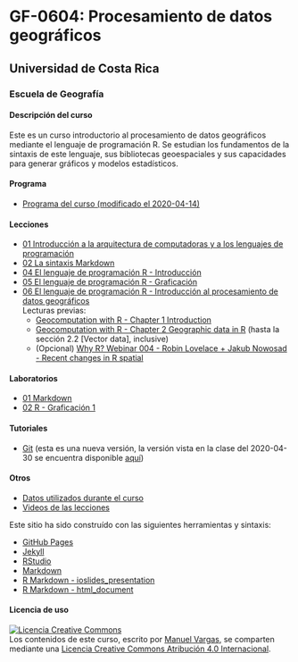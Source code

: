 # GF-0604: Procesamiento de datos geográficos

## Universidad de Costa Rica
### Escuela de Geografía

#### Descripción del curso
Este es un curso introductorio al procesamiento de datos geográficos mediante el lenguaje de programación R. Se estudian los fundamentos de la sintaxis de este lenguaje, sus bibliotecas geoespaciales y sus capacidades para generar gráficos y modelos estadísticos.

#### Programa
* [Programa del curso (modificado el 2020-04-14)](https://github.com/geoprocesamiento-2020i/programa-curso/blob/master/GF-0604-Procesamiento_datos_geograficos-Programa_curso-2020-I-20200414.pdf)

#### Lecciones
* [01 Introducción a la arquitectura de computadoras y a los lenguajes de programación](https://geoprocesamiento-2020i.github.io/leccion-01-introduccion/)
* [02 La sintaxis Markdown](https://geoprocesamiento-2020i.github.io/leccion-02-markdown/)
* [04 El lenguaje de programación R - Introducción](https://geoprocesamiento-2020i.github.io/leccion-04-r-introduccion/)
* [05 El lenguaje de programación R - Graficación](https://geoprocesamiento-2020i.github.io/leccion-05-r-graficacion/)
* [06 El lenguaje de programación R - Introducción al procesamiento de datos geográficos](https://geoprocesamiento-2020i.github.io/leccion-05-r-datos-vectoriales/)  
  Lecturas previas:
  - [Geocomputation with R - Chapter 1 Introduction](https://geocompr.robinlovelace.net/intro.html)
  - [Geocomputation with R - Chapter 2 Geographic data in R](https://geocompr.robinlovelace.net/spatial-class.html) (hasta la sección 2.2 [Vector data], inclusive)
  - (Opcional) [Why R? Webinar 004 - Robin Lovelace + Jakub Nowosad - Recent changes in R spatial](https://www.youtube.com/watch?v=Va0STgco7-4)


#### Laboratorios
* [01 Markdown](https://geoprocesamiento-2020i.github.io/laboratorio-01-markdown/)
* [02 R - Graficación 1](https://geoprocesamiento-2020i.github.io/laboratorio-02-r-graficacion-basica/)

#### Tutoriales
* [Git](https://geoprocesamiento-2020i.github.io/tutorial-git/) (esta es una nueva versión, la versión vista en la clase del 2020-04-30 se encuentra disponible [aquí](https://geoprocesamiento-2020i.github.io/tutorial-01-git.bak/))

#### Otros
* [Datos utilizados durante el curso](https://github.com/geoprocesamiento-2020i/datos)
* [Videos de las lecciones](https://www.youtube.com/playlist?list=PL1gEgLSwAJeLl246l2ArAZUQw3ChvlalH)


Este sitio ha sido construído con las siguientes herramientas y sintaxis:

- [GitHub Pages](https://pages.github.com/)
- [Jekyll](https://jekyllrb.com/)
- [RStudio](https://rstudio.com/)
- [Markdown](https://daringfireball.net/projects/markdown/)
- [R Markdown - ioslides_presentation](https://bookdown.org/yihui/rmarkdown/ioslides-presentation.html)
- [R Markdown - html_document](https://bookdown.org/yihui/rmarkdown/html-document.html)

#### Licencia de uso
<a rel="license" href="http://creativecommons.org/licenses/by/4.0/"><img alt="Licencia Creative Commons" style="border-width:0" src="https://i.creativecommons.org/l/by/4.0/88x31.png" /></a><br /><span xmlns:dct="http://purl.org/dc/terms/" property="dct:title">Los contenidos de este curso</span>, escrito por <a xmlns:cc="http://creativecommons.org/ns#" href="https://github.com/mfvargas" property="cc:attributionName" rel="cc:attributionURL">Manuel Vargas</a>, se comparten mediante una <a rel="license" href="http://creativecommons.org/licenses/by/4.0/">Licencia Creative Commons Atribución 4.0 Internacional</a>.
